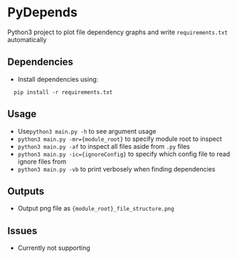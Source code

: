 # PyDepends
Python3 project to plot file dependency graphs and write ```requirements.txt``` automatically

## Dependencies
- Install dependencies using:
```
  pip install -r requirements.txt
```

## Usage
- Use```python3 main.py -h``` to see argument usage 
- ```python3 main.py -mr={module_root}``` to specify module root to inspect
- ```python3 main.py -af``` to inspect all files aside from ```.py``` files
- ```python3 main.py -ic={ignoreConfig}``` to specify which config file to read ignore files from
- ```python3 main.py -vb``` to print verbosely when finding dependencies

## Outputs
- Output png file as ```{module_root}_file_structure.png```

## Issues
- Currently not supporting
